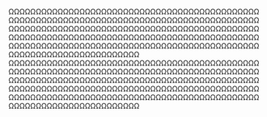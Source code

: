 ΩΩΩΩΩΩΩΩΩΩΩΩΩΩΩΩΩΩΩΩΩΩΩΩΩΩΩΩΩΩΩΩΩΩΩΩΩΩΩΩΩΩΩΩΩΩΩΩΩΩΩΩΩΩΩΩΩΩΩΩΩΩΩΩΩΩΩΩΩΩΩΩΩΩΩΩΩΩΩΩΩΩΩΩΩΩΩΩΩΩΩΩΩΩΩΩΩΩΩΩΩΩΩΩΩΩΩΩΩΩΩΩΩΩΩΩΩΩΩΩΩΩΩΩΩΩΩΩΩΩΩΩΩΩΩΩΩΩΩΩΩΩΩΩΩΩΩΩΩΩΩΩΩΩΩΩΩΩΩΩΩΩΩΩΩΩΩΩΩΩΩΩΩΩΩΩΩΩΩΩΩΩΩΩΩΩΩΩΩΩΩΩΩΩΩΩΩΩΩΩΩΩΩΩΩΩΩΩΩΩΩΩΩΩΩΩΩΩΩΩΩΩΩΩΩΩΩΩΩΩΩΩΩΩΩΩΩΩΩΩΩΩΩΩΩΩΩΩΩΩΩΩΩΩ
ΩΩΩΩΩΩΩΩΩΩΩΩΩΩΩΩΩΩΩΩΩΩΩΩΩΩΩΩΩΩΩΩΩΩΩΩΩΩΩΩΩΩΩΩΩΩΩΩΩΩΩΩΩΩΩΩΩΩΩΩΩΩΩΩΩΩΩΩΩΩΩΩΩΩΩΩΩΩΩΩΩΩΩΩΩΩΩΩΩΩΩΩΩΩΩΩΩΩΩΩΩΩΩΩΩΩΩΩΩΩΩΩΩΩΩΩΩΩΩΩΩΩΩΩΩΩΩΩΩΩΩΩΩΩΩΩΩΩΩΩΩΩΩΩΩΩΩΩΩΩΩΩΩΩΩΩΩΩΩΩΩΩΩΩΩΩΩΩΩΩΩΩΩΩΩΩΩΩΩΩΩΩΩΩΩΩΩΩΩΩΩΩΩΩΩΩΩΩΩΩΩΩΩΩΩΩΩΩΩΩΩΩΩΩΩΩΩΩΩΩΩΩΩΩΩΩΩΩΩΩΩΩΩΩΩΩΩΩΩΩΩΩΩΩΩΩΩΩΩΩΩΩΩΩ
